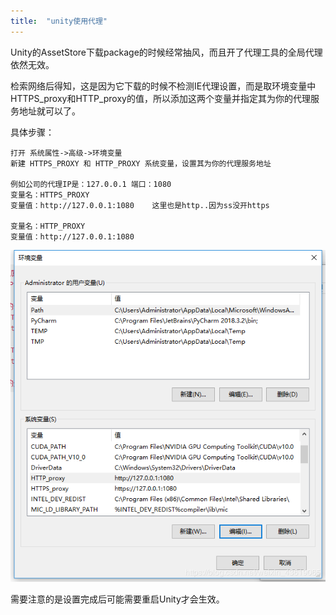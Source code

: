 ```yaml
---
title:  "unity使用代理"
---
```


Unity的AssetStore下载package的时候经常抽风，而且开了代理工具的全局代理依然无效。

检索网络后得知，这是因为它下载的时候不检测IE代理设置，而是取环境变量中HTTPS_proxy和HTTP_proxy的值，所以添加这两个变量并指定其为你的代理服务地址就可以了。

具体步骤：

```
打开 系统属性->高级->环境变量
新建 HTTPS_PROXY 和 HTTP_PROXY 系统变量，设置其为你的代理服务地址

例如公司的代理IP是：127.0.0.1 端口：1080 
变量名：HTTPS_PROXY
变量值：http://127.0.0.1:1080    这里也是http..因为ss没开https

变量名：HTTP_PROXY
变量值：http://127.0.0.1:1080
```

![](../../public/images/2019-11-15-unity-proxy/20190515220955161%5B1%5D.png)

需要注意的是设置完成后可能需要重启Unity才会生效。